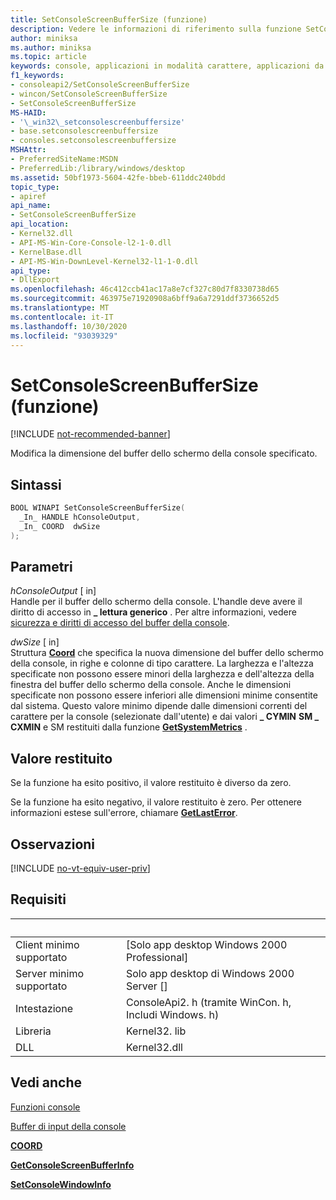 ```yaml
---
title: SetConsoleScreenBufferSize (funzione)
description: Vedere le informazioni di riferimento sulla funzione SetConsoleScreenBufferSize, che modifica la dimensione del buffer dello schermo della console specificato.
author: miniksa
ms.author: miniksa
ms.topic: article
keywords: console, applicazioni in modalità carattere, applicazioni da riga di comando, applicazioni di terminale, api della console
f1_keywords:
- consoleapi2/SetConsoleScreenBufferSize
- wincon/SetConsoleScreenBufferSize
- SetConsoleScreenBufferSize
MS-HAID:
- '\_win32\_setconsolescreenbuffersize'
- base.setconsolescreenbuffersize
- consoles.setconsolescreenbuffersize
MSHAttr:
- PreferredSiteName:MSDN
- PreferredLib:/library/windows/desktop
ms.assetid: 50bf1973-5604-42fe-bbeb-611ddc240bdd
topic_type:
- apiref
api_name:
- SetConsoleScreenBufferSize
api_location:
- Kernel32.dll
- API-MS-Win-Core-Console-l2-1-0.dll
- KernelBase.dll
- API-MS-Win-DownLevel-Kernel32-l1-1-0.dll
api_type:
- DllExport
ms.openlocfilehash: 46c412ccb41ac17a8e7cf327c80d7f8330738d65
ms.sourcegitcommit: 463975e71920908a6bff9a6a7291ddf3736652d5
ms.translationtype: MT
ms.contentlocale: it-IT
ms.lasthandoff: 10/30/2020
ms.locfileid: "93039329"
---
```

# <a name="setconsolescreenbuffersize-function"></a>SetConsoleScreenBufferSize (funzione)

[!INCLUDE [not-recommended-banner](./includes/not-recommended-banner.md)]

Modifica la dimensione del buffer dello schermo della console specificato.

## <a name="syntax"></a>Sintassi

```C
BOOL WINAPI SetConsoleScreenBufferSize(
  _In_ HANDLE hConsoleOutput,
  _In_ COORD  dwSize
);
```

## <a name="parameters"></a>Parametri

*hConsoleOutput* \[ in\]  
Handle per il buffer dello schermo della console. L'handle deve avere il diritto di accesso in **\_ lettura generico** . Per altre informazioni, vedere [sicurezza e diritti di accesso del buffer della console](console-buffer-security-and-access-rights.md).

*dwSize* \[ in\]  
Struttura [**Coord**](coord-str.md) che specifica la nuova dimensione del buffer dello schermo della console, in righe e colonne di tipo carattere. La larghezza e l'altezza specificate non possono essere minori della larghezza e dell'altezza della finestra del buffer dello schermo della console. Anche le dimensioni specificate non possono essere inferiori alle dimensioni minime consentite dal sistema. Questo valore minimo dipende dalle dimensioni correnti del carattere per la console (selezionate dall'utente) e dai valori **\_ CYMIN** **SM \_ CXMIN** e SM restituiti dalla funzione [**GetSystemMetrics**](https://msdn.microsoft.com/library/windows/desktop/ms724385) .

## <a name="return-value"></a>Valore restituito

Se la funzione ha esito positivo, il valore restituito è diverso da zero.

Se la funzione ha esito negativo, il valore restituito è zero. Per ottenere informazioni estese sull'errore, chiamare [**GetLastError**](https://msdn.microsoft.com/library/windows/desktop/ms679360).

## <a name="remarks"></a>Osservazioni

[!INCLUDE [no-vt-equiv-user-priv](./includes/no-vt-equiv-user-priv.md)]

## <a name="requirements"></a>Requisiti

| &nbsp; | &nbsp; |
|-|-|
| Client minimo supportato | \[Solo app desktop Windows 2000 Professional\] |
| Server minimo supportato | Solo app desktop di Windows 2000 Server \[\] |
| Intestazione | ConsoleApi2. h (tramite WinCon. h, Includi Windows. h) |
| Libreria | Kernel32. lib |
| DLL | Kernel32.dll |

## <a name="see-also"></a>Vedi anche

[Funzioni console](console-functions.md)

[Buffer di input della console](console-input-buffer.md)

[**COORD**](coord-str.md)

[**GetConsoleScreenBufferInfo**](getconsolescreenbufferinfo.md)

[**SetConsoleWindowInfo**](setconsolewindowinfo.md)
